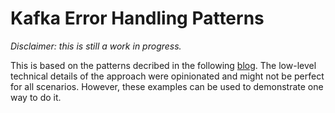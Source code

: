 # Kafka Error Handling Patterns

*Disclaimer: this is still a work in progress.*

This is based on the patterns decribed in the following [blog](https://www.confluent.io/blog/error-handling-patterns-in-kafka/). The low-level technical details of the approach were opinionated and might not be perfect for all scenarios. However, these examples can be used to demonstrate one way to do it. 